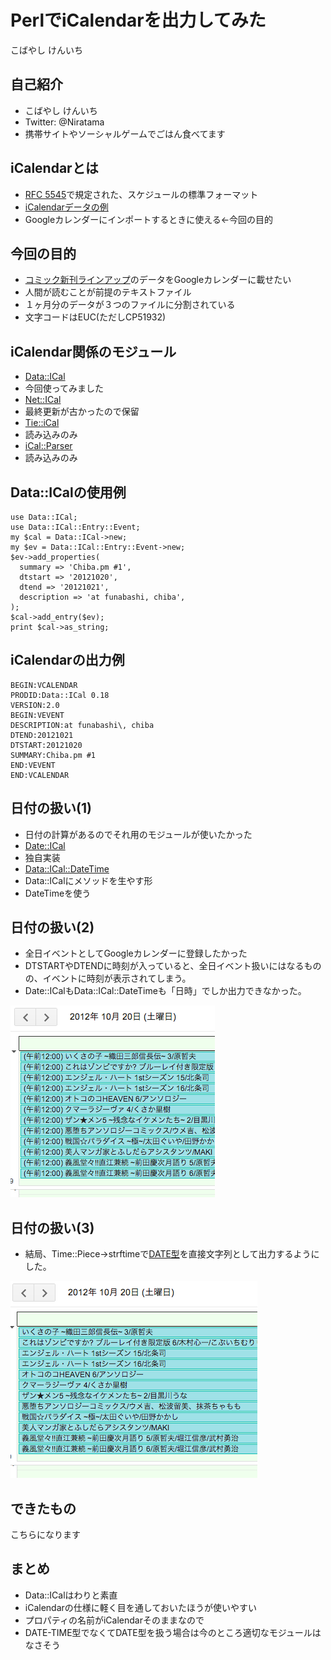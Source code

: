PerlでiCalendarを出力してみた
====

こばやし けんいち


自己紹介
----

* こばやし けんいち
* Twitter: @Niratama
* 携帯サイトやソーシャルゲームでごはん食べてます


iCalendarとは
----

* [RFC 5545](http://tools.ietf.org/html/rfc5545)で規定された、スケジュールの標準フォーマット
 * [iCalendarデータの例](http://ja.wikipedia.org/wiki/ICalendar#.E3.82.B3.E3.82.A2.E3.83.BB.E3.82.AA.E3.83.96.E3.82.B8.E3.82.A7.E3.82.AF.E3.83.88)
* Googleカレンダーにインポートするときに使える←今回の目的


今回の目的
----

* [コミック新刊ラインアップ](http://www.sm.rim.or.jp/~suzuki/comics/)のデータをGoogleカレンダーに載せたい
 * 人間が読むことが前提のテキストファイル
 * １ヶ月分のデータが３つのファイルに分割されている
 * 文字コードはEUC(ただしCP51932)


iCalendar関係のモジュール
----

* [Data::ICal](https://metacpan.org/module/Data::ICal)
 * 今回使ってみました
* [Net::ICal](https://metacpan.org/module/Net::ICal)
 * 最終更新が古かったので保留
* [Tie::iCal](https://metacpan.org/release/Tie-iCal)
 * 読み込みのみ
* [iCal::Parser](https://metacpan.org/release/iCal-Parser)
 * 読み込みのみ

Data::ICalの使用例
----

	use Data::ICal;
	use Data::ICal::Entry::Event;
	my $cal = Data::ICal->new;
	my $ev = Data::ICal::Entry::Event->new;
	$ev->add_properties(
	  summary => 'Chiba.pm #1',
	  dtstart => '20121020',
	  dtend => '20121021',
	  description => 'at funabashi, chiba',
	);
	$cal->add_entry($ev);
	print $cal->as_string;


iCalendarの出力例
----
	BEGIN:VCALENDAR
	PRODID:Data::ICal 0.18
	VERSION:2.0
	BEGIN:VEVENT
	DESCRIPTION:at funabashi\, chiba
	DTEND:20121021
	DTSTART:20121020
	SUMMARY:Chiba.pm #1
	END:VEVENT
	END:VCALENDAR


日付の扱い(1)
----

* 日付の計算があるのでそれ用のモジュールが使いたかった
* [Date::ICal](https://metacpan.org/release/Date-ICal)
 * 独自実装
* [Data::ICal::DateTime](https://metacpan.org/release/Data-ICal-DateTime)
 * Data::ICalにメソッドを生やす形
 * DateTimeを使う


日付の扱い(2)
----

* 全日イベントとしてGoogleカレンダーに登録したかった
* DTSTARTやDTENDに時刻が入っていると、全日イベント扱いにはなるものの、イベントに時刻が表示されてしまう。
* Date::ICalもData::ICal::DateTimeも「日時」でしか出力できなかった。

![NG](img/calendar-ng.png)


日付の扱い(3)
----

* 結局、Time::Piece->strftimeで[DATE型](http://tools.ietf.org/html/rfc5545#section-3.3.4)を直接文字列として出力するようにした。

![OK](img/calendar-ok.png)


できたもの
----

こちらになります


まとめ
----

* Data::ICalはわりと素直
* iCalendarの仕様に軽く目を通しておいたほうが使いやすい
 * プロパティの名前がiCalendarそのままなので
* DATE-TIME型でなくてDATE型を扱う場合は今のところ適切なモジュールはなさそう


